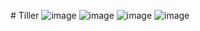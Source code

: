 
#   T i l l e r 
 ![image](https://github.com/C-Larkin02/Tiller/assets/99054788/b1ca3258-df9b-41b3-ada5-f03194cb3d3c)
![image](https://github.com/C-Larkin02/Tiller/assets/99054788/a19363b2-776d-4855-af9d-b8c73ad58d8a)
![image](https://github.com/C-Larkin02/Tiller/assets/99054788/d43843f8-b368-4c6a-829a-41b33ed328bc)
![image](https://github.com/C-Larkin02/Tiller/assets/99054788/e4abd052-4a25-4023-8e85-bef25d463720)
